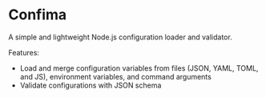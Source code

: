 # Confima

A simple and lightweight Node.js configuration loader and validator.

Features:
- Load and merge configuration variables from files (JSON, YAML, TOML, and JS), environment variables, and command arguments
- Validate configurations with JSON schema

